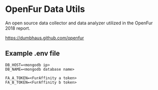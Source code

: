# OpenFur Data Utils

An open source data collector and data analyzer utilized in the OpenFur 2018
report.

https://dumbhaus.github.com/openfur

## Example .env file

```
DB_HOST=<mongodb ip>
DB_NAME=<mongodb database name>

FA_A_TOKEN=<FurAffinity a token>
FA_B_TOKEN=<FurAffinity b token>
```

